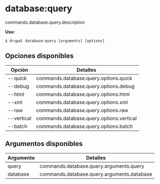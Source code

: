 # database:query
commands.database.query.description

**Uso:**
```
$ drupal database:query [arguments] [options]
```

## Opciones disponibles
Opción | Detalles
-------|-------------
--quick | commands.database.query.options.quick
--debug | commands.database.query.options.debug
--html | commands.database.query.options.html
--xml | commands.database.query.options.xml
--raw | commands.database.query.options.raw
--vertical | commands.database.query.options.vertical
--batch | commands.database.query.options.batch

## Argumentos disponibles
Argumento | Detalles
---------|-------------
query | commands.database.query.arguments.query
database | commands.database.query.arguments.database
